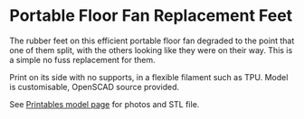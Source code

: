 # Portable Floor Fan Replacement Feet

The rubber feet on this efficient portable floor fan degraded to the point that one of them split,  with the others looking like they were on their way. This is a simple no fuss replacement for them.

Print on its side with no supports, in a flexible filament such as TPU. Model is customisable, OpenSCAD source provided.

See [Printables model page](https://www.printables.com/model/552588-portable-floor-fan-replacement-feet)
for photos and STL file.
